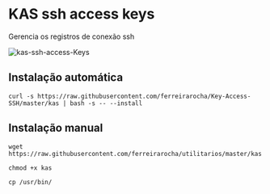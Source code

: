 # KAS ssh access keys

Gerencia os registros de conexão ssh

![kas-ssh-access-Keys](https://2.bp.blogspot.com/-zJlbnWEMy2o/W21ws6IxsxI/AAAAAAABIfY/MDhjmI3jfccrxAAOJQhgKxw4frCgAXxdQCLcBGAs/s320/kas-ssh-access-Keys.png)


## Instalação automática
```
curl -s https://raw.githubusercontent.com/ferreirarocha/Key-Access-SSH/master/kas | bash -s -- --install
```

## Instalação manual
```
wget https://raw.githubusercontent.com/ferreirarocha/utilitarios/master/kas
```

```
chmod +x kas
```

```
cp /usr/bin/
```
